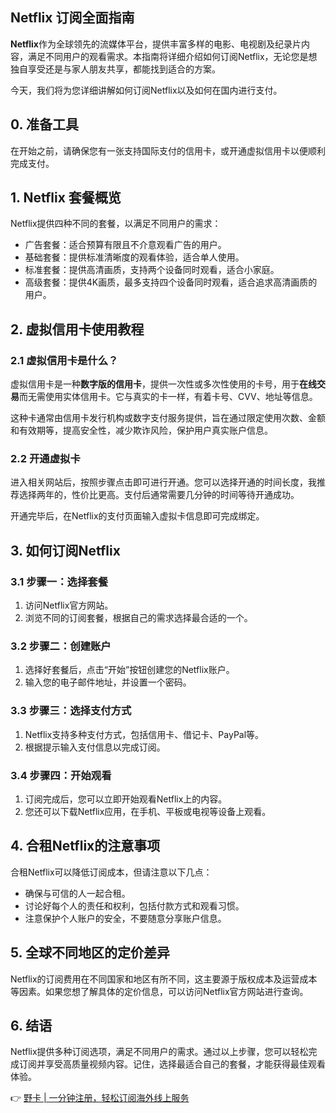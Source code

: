## Netflix 订阅全面指南

**Netflix**作为全球领先的流媒体平台，提供丰富多样的电影、电视剧及纪录片内容，满足不同用户的观看需求。本指南将详细介绍如何订阅Netflix，无论您是想独自享受还是与家人朋友共享，都能找到适合的方案。

今天，我们将为您详细讲解如何订阅Netflix以及如何在国内进行支付。

## 0. 准备工具

在开始之前，请确保您有一张支持国际支付的信用卡，或开通虚拟信用卡以便顺利完成支付。

## 1. Netflix 套餐概览

Netflix提供四种不同的套餐，以满足不同用户的需求：

- 广告套餐：适合预算有限且不介意观看广告的用户。
- 基础套餐：提供标准清晰度的观看体验，适合单人使用。
- 标准套餐：提供高清画质，支持两个设备同时观看，适合小家庭。
- 高级套餐：提供4K画质，最多支持四个设备同时观看，适合追求高清画质的用户。

## 2. 虚拟信用卡使用教程

### 2.1 虚拟信用卡是什么？

虚拟信用卡是一种**数字版的信用卡**，提供一次性或多次性使用的卡号，用于**在线交易**而无需使用实体信用卡。它与真实的卡一样，有着卡号、CVV、地址等信息。

这种卡通常由信用卡发行机构或数字支付服务提供，旨在通过限定使用次数、金额和有效期等，提高安全性，减少欺诈风险，保护用户真实账户信息。

### 2.2 开通虚拟卡

进入相关网站后，按照步骤点击即可进行开通。您可以选择开通的时间长度，我推荐选择两年的，性价比更高。支付后通常需要几分钟的时间等待开通成功。

开通完毕后，在Netflix的支付页面输入虚拟卡信息即可完成绑定。

## 3. 如何订阅Netflix

### 3.1 步骤一：选择套餐

1. 访问Netflix官方网站。
2. 浏览不同的订阅套餐，根据自己的需求选择最合适的一个。

### 3.2 步骤二：创建账户

1. 选择好套餐后，点击“开始”按钮创建您的Netflix账户。
2. 输入您的电子邮件地址，并设置一个密码。

### 3.3 步骤三：选择支付方式

1. Netflix支持多种支付方式，包括信用卡、借记卡、PayPal等。
2. 根据提示输入支付信息以完成订阅。

### 3.4 步骤四：开始观看

1. 订阅完成后，您可以立即开始观看Netflix上的内容。
2. 您还可以下载Netflix应用，在手机、平板或电视等设备上观看。

## 4. 合租Netflix的注意事项

合租Netflix可以降低订阅成本，但请注意以下几点：

- 确保与可信的人一起合租。
- 讨论好每个人的责任和权利，包括付款方式和观看习惯。
- 注意保护个人账户的安全，不要随意分享账户信息。

## 5. 全球不同地区的定价差异

Netflix的订阅费用在不同国家和地区有所不同，这主要源于版权成本及运营成本等因素。如果您想了解具体的定价信息，可以访问Netflix官方网站进行查询。

## 6. 结语

Netflix提供多种订阅选项，满足不同用户的需求。通过以上步骤，您可以轻松完成订阅并享受高质量视频内容。记住，选择最适合自己的套餐，才能获得最佳观看体验。

👉 [野卡 | 一分钟注册，轻松订阅海外线上服务](https://bit.ly/bewildcard)